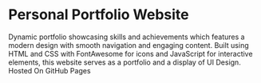 # Personal Portfolio Website

Dynamic portfolio showcasing skills and achievements which features a modern design with smooth navigation and engaging content. Built using HTML and CSS with FontAwesome for icons and JavaScript for interactive elements, this website serves as a portfolio and a display of UI Design.
Hosted On GitHub Pages
<br>
<br>
